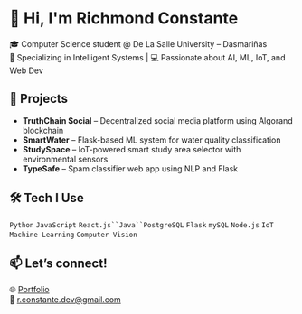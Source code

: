 # 👋 Hi, I'm Richmond Constante

🎓 Computer Science student @ De La Salle University – Dasmariñas  
🧠 Specializing in Intelligent Systems | 💻 Passionate about AI, ML, IoT, and Web Dev

## 🚀 Projects
- **TruthChain Social** – Decentralized social media platform using Algorand blockchain  
- **SmartWater** – Flask-based ML system for water quality classification  
- **StudySpace** – IoT-powered smart study area selector with environmental sensors  
- **TypeSafe** – Spam classifier web app using NLP and Flask

## 🛠️ Tech I Use
`Python` `JavaScript` `React.js``Java``PostgreSQL` `Flask` `mySQL` `Node.js` `IoT` `Machine Learning` `Computer Vision`

## 📫 Let’s connect!
🌐 [Portfolio](https://rconstante.netlify.app)  
📧 r.constante.dev@gmail.com

